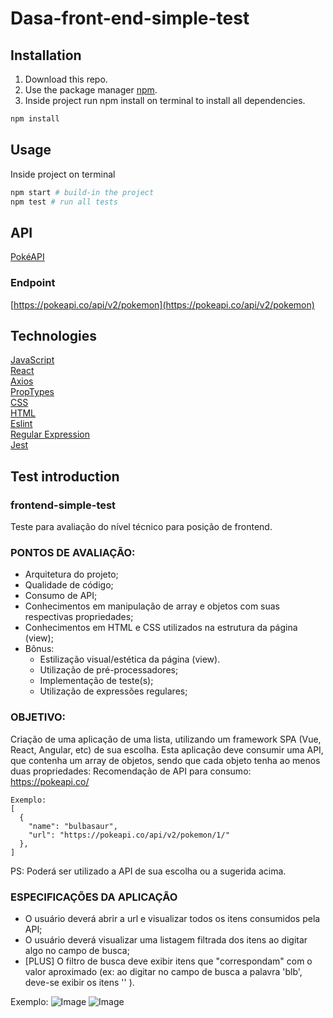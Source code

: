 # Dasa-front-end-simple-test


## Installation

1. Download this repo.
2. Use the package manager [npm](https://www.npmjs.com/).
3. Inside project run npm install on terminal to install all dependencies.
```bash
npm install
```

## Usage

Inside project on terminal

```bash
npm start # build-in the project
npm test # run all tests
```
## API

[PokéAPI](https://pokeapi.co/)

### Endpoint
[https://pokeapi.co/api/v2/pokemon](https://pokeapi.co/api/v2/pokemon)


## Technologies
[JavaScript](https://developer.mozilla.org/en-US/docs/Web/JavaScript)  
[React](https://reactjs.org/)  
[Axios](https://github.com/axios/axios)  
[PropTypes](https://reactjs.org/docs/typechecking-with-proptypes.html)  
[CSS](https://developer.mozilla.org/en-US/docs/Web/CSS/Reference)  
[HTML](https://devdocs.io/html/)  
[Eslint](https://eslint.org/)  
[Regular Expression](https://docs.microsoft.com/en-us/dotnet/standard/base-types/regular-expression-language-quick-reference)  
[Jest](https://jestjs.io/)

## Test introduction

### frontend-simple-test
Teste para avaliação do nível técnico para posição de frontend.


### PONTOS DE AVALIAÇÃO:
- Arquitetura do projeto;
- Qualidade de código;
- Consumo de API;
- Conhecimentos em manipulação de array e objetos com suas respectivas propriedades;
- Conhecimentos em HTML e CSS utilizados na estrutura da página (view);
- Bônus:
  - Estilização visual/estética da página (view).
  - Utilização de pré-processadores;
  - Implementação de teste(s);
  - Utilização de expressões regulares;
 
### OBJETIVO:
Criação de uma aplicação de uma lista, utilizando um framework SPA (Vue, React, Angular, etc) de sua escolha.
Esta aplicação deve consumir uma API, que contenha um array de objetos, sendo que cada objeto tenha ao menos duas propriedades:
Recomendação de API para consumo: https://pokeapi.co/
```
Exemplo: 
[
  {
    "name": "bulbasaur",
    "url": "https://pokeapi.co/api/v2/pokemon/1/"
  },
]
```
PS: Poderá ser utilizado a API de sua escolha ou a sugerida acima.

### ESPECIFICAÇÕES DA APLICAÇÃO
- O usuário deverá abrir a url e visualizar todos os itens consumidos pela API;
- O usuário deverá visualizar uma listagem filtrada dos itens ao digitar algo no campo de busca;
- [PLUS] O filtro de busca deve exibir itens que "correspondam" com o valor aproximado (ex: ao digitar no campo de busca a palavra 'blb', deve-se exibir os itens '' ).

Exemplo:
![Image](https://raw.githubusercontent.com/baesso/frontend-simple-test/master/notes01.png)
![Image](https://raw.githubusercontent.com/baesso/frontend-simple-test/master/notes02.png)

